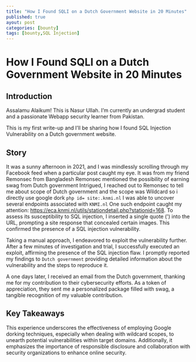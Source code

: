 ```yaml
---
title: "How I Found SQLI on a Dutch Government Website in 20 Minutes"
published: true
ayout: post
categories: [bounty]
tags: [bounty,SQL Injection] 
---
```


# How I Found SQLI on a Dutch Government Website in 20 Minutes

## Introduction

Assalamu Alaikum! This is Nasur Ullah. I’m currently an undergrad student and a passionate Webapp security learner from Pakistan.

This is my first write-up and I’ll be sharing how I found SQL Injection Vulnerability on a Dutch government website.



## Story


It was a sunny afternoon in 2021, and I was mindlessly scrolling through my Facebook feed when a particular post caught my eye. It was from my friend Remonsec from Bangladesh Remonsec mentioned the possibility of earning swag from Dutch government Intrigued, I reached out to Remonsec to tell me about scope of Dutch government and the scope was Wildcard so i directly use google dork `php id= site:.knmi.nl`  I was able to uncover several endpoints associated with `KNMI.nl` One such endpoint caught my attention: https://eca.knmi.nl/utils/stationdetail.php?stationid=168. To assess its susceptibility to SQL injection, I inserted a single quote (') into the URL, prompting a site response that concealed certain images. This confirmed the presence of a SQL injection vulnerability.

Taking a manual approach, I endeavored to exploit the vulnerability further. After a few minutes of investigation and trial, I successfully executed an exploit, affirming the presence of the SQL injection flaw. I promptly reported my findings to `Dutch government` providing detailed information about the vulnerability and the steps to reproduce it.

A one days later, I received an email from the Dutch government, thanking me for my contribution to their cybersecurity efforts. As a token of appreciation, they sent me a personalized package filled with swag, a tangible recognition of my valuable contribution.

## Key Takeaways

This experience underscores the effectiveness of employing Google dorking techniques, especially when dealing with wildcard scopes, to unearth potential vulnerabilities within target domains. Additionally, it emphasizes the importance of responsible disclosure and collaboration with security organizations to enhance online security.
